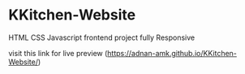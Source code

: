 # KKitchen-Website
HTML CSS Javascript
frontend project 
fully Responsive

visit this link for live preview
(https://adnan-amk.github.io/KKitchen-Website/)
